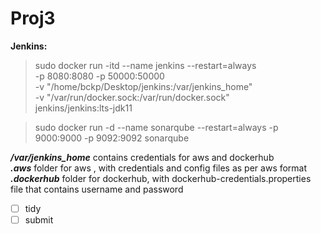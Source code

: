# Proj3

**Jenkins:** 
>sudo docker run -itd --name jenkins --restart=always \
-p 8080:8080 -p 50000:50000 \
-v "/home/bckp/Desktop/jenkins:/var/jenkins_home" \
-v "/var/run/docker.sock:/var/run/docker.sock" \
jenkins/jenkins:lts-jdk11  

>sudo docker run -d --name sonarqube --restart=always -p 9000:9000 -p 9092:9092 sonarqube


  ___/var/jenkins_home___ contains credentials for aws and dockerhub  
      ___.aws___ folder for aws , with credentials and config files as per aws format  
      ___.dockerhub___ folder for dockerhub, with dockerhub-credentials.properties file that contains username and password  


- [ ] tidy
- [ ] submit
